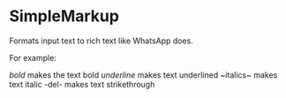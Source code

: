 # SimpleMarkup

Formats input text to rich text like WhatsApp does.

For example:

*bold* makes the text bold
_underline_ makes text underlined
~italics~ makes text italic
-del- makes text strikethrough